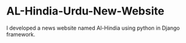 # AL-Hindia-Urdu-New-Website
I developed a news website named Al-Hindia using python in Django framework.
